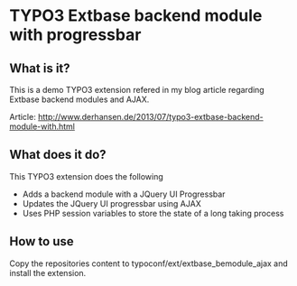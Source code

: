 TYPO3 Extbase backend module with progressbar
=============================================

## What is it?

This is a demo TYPO3 extension refered in my blog article regarding Extbase backend modules and AJAX.

Article: http://www.derhansen.de/2013/07/typo3-extbase-backend-module-with.html

## What does it do?

This TYPO3 extension does the following

* Adds a backend module with a JQuery UI Progressbar
* Updates the JQuery UI progressbar using AJAX
* Uses PHP session variables to store the state of a long taking process


## How to use

Copy the repositories content to typoconf/ext/extbase_bemodule_ajax and install the extension.